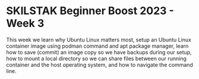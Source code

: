 # SKILSTAK Beginner Boost 2023 - Week 3

This week we learn why Ubuntu Linux matters most, setup an Ubuntu Linux container image using podman command and apt package manager, learn how to save (commit) an image copy so we have backups during our setup, how to mount a local directory so we can share files between our running container and the host operating system, and how to navigate the command line.
